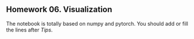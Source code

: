 ## Homework 06. Visualization

The notebook is totally based on numpy and pytorch. You should add or fill the lines after *Tips*.